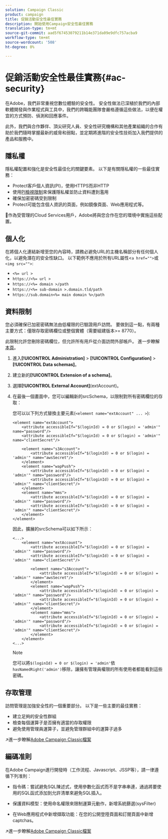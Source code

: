 ```yaml
---
solution: Campaign Classic
product: campaign
title: 促銷活動安全性最佳實務
description: 開始使用Campaign安全性最佳實務
translation-type: tm+mt
source-git-commit: aad5f67453079211b14e371da09e9dfc757acba9
workflow-type: tm+mt
source-wordcount: '508'
ht-degree: 0%

---
```


# 促銷活動安全性最佳實務{#ac-security}

在Adobe，我們非常重視您數位體驗的安全性。 安全性做法已深植於我們的內部軟體開發與作業程式與工具中，我們的跨職能團隊會嚴格遵循這些做法，以便在權宜的方式預防、偵測和回應事件。

此外，我們與合作夥伴、頂尖研究人員、安全性研究機構和其他產業組織的合作有助於我們隨時掌握最新的威脅和弱點，並定期將進階的安全性技術加入我們提供的產品和服務中。

## 隱私權

隱私權配置和強化是安全性最佳化的關鍵要素。 以下是有關隱私權的一些最佳實務：

* Protect客戶個人資訊(PI)，使用HTTPS而非HTTP
* 使用[PI檢視限制](../dev/restrict-pi-view.md)來保護隱私權並防止資料遭到濫用
* 確保加密密碼受到限制
* Protect可能包含個人資訊的頁面，例如鏡像頁面、Web應用程式等。

:speech_balloon:作為受管理的Cloud Services用戶，Adobe將與您合作在您的環境中實施這些配置。

## 個人化

在將個人化連結新增至您的內容時，請務必避免URL的主機名稱部分有任何個人化，以避免潛在的安全性缺口。 以下範例不應用於所有URL屬性&lt;`a href="">`或`<img src="">`:

* `<%= url >`
* `https://<%= url >`
* `https://<%= domain >/path`
* `https://<%= sub-domain >.domain.tld/path`
* `https://sub.domain<%= main domain %>/path`

## 資料限制

您必須確保已加密密碼無法由低權限的已驗證用戶訪問。 要做到這一點，有兩種主要方式：僅限存取密碼欄位或整個實體（需要組建版本>= 8770）。

此限制允許您刪除密碼欄位，但允許所有用戶從介面訪問外部帳戶。 進一步瞭解[本頁](../dev/restrict-pi-view.md)。

1. 進入&#x200B;**[!UICONTROL Administration]** > **[!UICONTROL Configuration]** > **[!UICONTROL Data schemas]**。

1. 建立新的&#x200B;**[!UICONTROL Extension of a schema]**。

1. 選擇&#x200B;**[!UICONTROL External Account]**(extAccount)。

1. 在最後一個畫面中，您可以編輯新的srcSchema，以限制對所有密碼欄位的存取：

   您可以以下列方式替換主要元素(`<element name="extAccount" ... >`):

   ```
   <element name="extAccount">
       <attribute accessibleIf="$(loginId) = 0 or $(login) = 'admin'" name="password"/>
       <attribute accessibleIf="$(loginId) = 0 or $(login) = 'admin'" name="clientSecret"/>
   
       <element name="s3Account">
           <attribute accessibleIf="$(loginId) = 0 or $(login) = 'admin'" name="awsSecret"/>
       </element>
       <element name="wapPush">
           <attribute accessibleIf="$(loginId) = 0 or $(login) = 'admin'" name="password"/>
           <attribute accessibleIf="$(loginId) = 0 or $(login) = 'admin'" name="clientSecret"/>
       </element>
       <element name="mms">
           <attribute accessibleIf="$(loginId) = 0 or $(login) = 'admin'" name="password"/>
           <attribute accessibleIf="$(loginId) = 0 or $(login) = 'admin'" name="clientSecret"/>
       </element>
   </element>
   ```

   因此，擴展的srcSchema可以如下所示：

   ```
   <...>
       <element name="extAccount">
           <attribute accessibleIf="$(loginId) = 0 or $(login) = 'admin'" name="password"/>
           <attribute accessibleIf="$(loginId) = 0 or $(login) = 'admin'" name="clientSecret"/>
   
           <element name="s3Account">
               <attribute accessibleIf="$(loginId) = 0 or $(login) = 'admin'" name="awsSecret"/>
           </element>
           <element name="wapPush">
               <attribute accessibleIf="$(loginId) = 0 or $(login) = 'admin'" name="password"/>
               <attribute accessibleIf="$(loginId) = 0 or $(login) = 'admin'" name="clientSecret"/>
           </element>
           <element name="mms">
               <attribute accessibleIf="$(loginId) = 0 or $(login) = 'admin'" name="password"/>
               <attribute accessibleIf="$(loginId) = 0 or $(login) = 'admin'" name="clientSecret"/>
           </element>
       </element>
   <...> 
   ```

   >[!NOTE]
   >
   >您可以將`$(loginId) = 0 or $(login) = 'admin'`依`hasNamedRight('admin')`移除，讓擁有管理員權限的所有使用者都能看到這些密碼。


## 存取管理

訪問管理是加強安全性的一個重要部分。 以下是一些主要的最佳實務：

* 建立足夠的安全性群組
* 檢查每個運算子是否擁有適當的存取權限
* 避免使用管理員運算子，並避免管理群組中的運算子過多

:arrow_upper_right:進一步瞭解[Adobe Campaign Classic檔案](https://experienceleague.adobe.com/docs/campaign-classic/using/installing-campaign-classic/security-privacy/access-management.html?lang=en#webapp-operator)

## 編碼准則

在Adobe Campaign進行開發時（工作流程、Javascript、JSSP等），請一律遵循下列准則：

* 指令碼：嘗試避免SQL陳述式，使用參數化函式而不是字串串連，通過將要使用的SQL函式添加到允許清單來避免SQL插入。

* 保護資料模型：使用命名權限來限制運算元動作，新增系統篩選(sysFilter)

* 在Web應用程式中新增擷取功能：在您的公開登陸頁面和訂閱頁面中新增captchas。

:arrow_upper_right:進一步瞭解[Adobe Campaign Classic檔案](https://experienceleague.adobe.com/docs/campaign-classic/using/installing-campaign-classic/security-privacy/scripting-coding-guidelines.html?lang=en#installing-campaign-classic)
